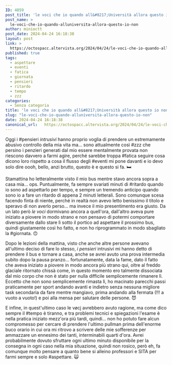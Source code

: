 ```yaml
---
ID: 4859
post_title: 'le voci che io quando all&#8217;Università allora questo io non'
post_name: >
  le-voci-che-io-quando-alluniversita-allora-questo-io-non
author: minioctt
post_date: 2024-04-24 16:18:38
layout: post
link: >
  https://octospacc.altervista.org/2024/04/24/le-voci-che-io-quando-alluniversita-allora-questo-io-non/
published: true
tags:
  - aspettare
  - eventi
  - fatica
  - giornata
  - pensieri
  - ritardo
  - tempo
  - zzz
categories:
  - Senza categoria
title: 'le voci che io quando all&#8217;Università allora questo io non'
slug: "le-voci-che-io-quando-alluniversita-allora-questo-io-non"
date: 2024-04-24 16:18:38
canonical_url:   https://octospacc.altervista.org/2024/04/24/le-voci-che-io-quando-alluniversita-allora-questo-io-non/
---
```

<!-- wp:paragraph -->
<p markdown="1">Oggi i #pensieri <em>intrusivi</em> hanno proprio voglia di prendere un estremamente abusivo controllo della mia vita ma... sono attualmente così #zzz che persino i penzieri generati dal mio essere mentalmente provata non riescono davvero a farmi agire, perché sarebbe troppa #fatica seguire cosa dicono loro rispetto a cosa il flusso degli #eventi mi pone davanti e io devo solo dire oooh, bello, anzi brutto, questo è e questo si fa. 🛏️</p>
<!-- /wp:paragraph -->

<!-- wp:paragraph -->
<p markdown="1">Stamattina ho letteralmente visto il mio bus mentre stavo ancora sopra a casa mia... ops. Puntualmente, fa sempre svariati minuti di #ritardo quando io sono ad aspettarlo per tempo, e sempre un tremendo anticipo quando sono io a fare un ritardo di appena 2 minuti letterali. Sono comunque scesa facendo finta di niente, perché in realtà non avevo letto benissimo il titolo e speravo di non averlo perso... ma invece il mio presentimento era giusto. Da un lato però <em>le voci</em> dormivano ancora a quell'ora, dall'altro aveva pure iniziato a piovere in modo strano e non pensavo di potermi comportare diversamente dallo stare lì sotto il portico ad aspettare il prossimo bus, quindi giustamente così ho fatto, e non ho riprogrammato in modo sbagliato la #giornata. 🙃</p>
<!-- /wp:paragraph -->

<!-- wp:paragraph -->
<p markdown="1">Dopo le lezioni della mattina, visto che anche altre persone avevano all'ultimo deciso di fare lo stesso, <em>i pensieri</em> intrusivi mi hanno detto di prendere il bus e tornare a casa, anche se avrei avuto una prova intermedia subito dopo la pausa pranzo... fortunatamente, data la fame, dato il fatto che aveva iniziato a piovere in modo ancora più strano qui, oltre al freddo glaciale ritornato chissà come, in questo momento ero talmente dissociata dal mio corpo che non è stato per nulla difficile semplicemente rimanere lì. Eccetto che non sono semplicemente rimasta lì, ho macinato parecchi passi praticamente per sport andando avanti e indietro senza nessuna migliore task secondaria da fare mentre mangiavo, prima andando alla fermata (!!! a vuoto a vuoto!) e poi alla mensa per salutare delle persone. 😈</p>
<!-- /wp:paragraph -->

<!-- wp:paragraph -->
<p markdown="1">E infine, in quest'ultimo caso le vøcį avrebbero avuto ragione, ma come dico sempre il #tempo è tiranno, e tra problemi tecnici e spiegazioni l'esame è nella pratica iniziato mezz'ora più tardi, quindi... non ho potuto fare alcun compromesso per cercare di prendere l'ultimo pullman prima dell'enorme buco orario in cui ora mi ritrovo a scrivere delle mie sofferenze per ammazzare un ennesimo dei tanti, interminabili quarti d'ora. Avrei probabilmente dovuto sfruttare ogni ultimo minuto disponibile per la consegna in ogni caso nella mia situazione, quindi non rosico, però eh, fa comunque molto pensare a quanto bene si alleino professori e SITA per farmi sempre e solo #aspettare. 🙀</p>
<!-- /wp:paragraph -->